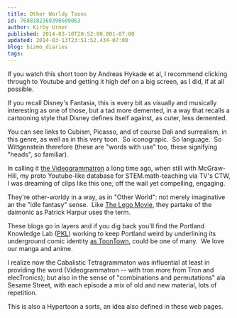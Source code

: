 ```yaml
---
title: Other Worldy Toons
id: 7688182369398609063
author: Kirby Urner
published: 2014-03-10T20:52:00.001-07:00
updated: 2014-03-13T23:51:52.434-07:00
blog: bizmo_diaries
tags: 
---
```


If you watch this short toon by Andreas Hykade et al, I recommend clicking through to Youtube and getting it high def on a big screen, as I did, if at all possible.

If you recall Disney's Fantasia, this is every bit as visually and musically interesting as one of those, but a tad more demented, in a way that recalls a cartooning style that Disney defines itself against, as cuter, less demented.

You can see links to Cubism, Picasso, and of course Dali and surrealism, in this genre, as well as in this very toon.  So iconograpic.  So language.  So Wittgenstein therefore (these are "words with use" too, these signifying "heads", so familiar).

In calling it [the Videogrammatron](http://www.grunch.net/synergetics/videogrammatron.html) a long time ago, when still with McGraw-Hill, my proto Youtube-like database for STEM.math-teaching via TV's CTW, I was dreaming of clips like this one, off the wall yet compelling, engaging.

They're other-worldy in a way, as in "Other World": not merely imaginative an the "idle fantasy" sense.  Like [The Lego Movie](http://worldgame.blogspot.com/2014/02/the-lego-movie-movie-review.html), they partake of the daimonic as Patrick Harpur uses the term.

These blogs go in layers and if you dig back you'll find the Portland Knowledge Lab ([PKL](http://controlroom.blogspot.com/2006/12/new-beginning.html)) working to keep Portland weird by underlining its underground comic identity [as ToonTown](http://worldgame.blogspot.com/2009/02/shovel-ready.html), could be one of many.  We love our manga and anime.

I realize now the Cabalistic Tetragrammaton was influential at least in providing the word (Videogrammatron -- with tron more from Tron and elecTronics); but also in the sense of "combinations and permutations" ala Sesame Street, with each episode a mix of old and new material, lots of repetition.

This is also a Hypertoon a sorts, an idea also defined in these web pages.